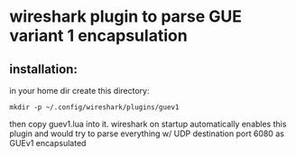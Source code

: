 # wireshark plugin to parse GUE variant 1 encapsulation

## installation:
in your home dir create this directory:
```
mkdir -p ~/.config/wireshark/plugins/guev1
```

then copy guev1.lua into it. wireshark on startup automatically enables this plugin and would try to parse everything w/ UDP destination port 6080 as GUEv1 encapsulated

